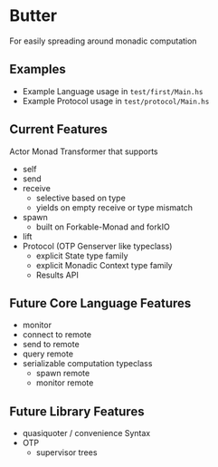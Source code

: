 # Butter
For easily spreading around monadic computation
## Examples
- Example Language usage in `test/first/Main.hs`
- Example Protocol usage in `test/protocol/Main.hs`
## Current Features
Actor Monad Transformer that supports
- self
- send
- receive
  - selective based on type
  - yields on empty receive or type mismatch
- spawn
  - built on Forkable-Monad and forkIO
- lift
- Protocol (OTP Genserver like typeclass)
  - explicit State type family
  - explicit Monadic Context type family
  - Results API
## Future Core Language Features
- monitor
- connect to remote
- send to remote
- query remote
- serializable computation typeclass
  - spawn remote
  - monitor remote

## Future Library Features
- quasiquoter / convenience Syntax
- OTP
  - supervisor trees
